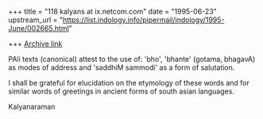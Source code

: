 +++
title = "118 kalyans at ix.netcom.com"
date = "1995-06-23"
upstream_url = "https://list.indology.info/pipermail/indology/1995-June/002665.html"

+++
[Archive link](https://list.indology.info/pipermail/indology/1995-June/002665.html)

PAli texts (canonical) attest to the use of:
'bho', 'bhante' (gotama, bhagavA) 
as modes of address and 
'saddhiM sammodi' 
as a form of salutation.

I shall be grateful for elucidation 
on the etymology of these words and 
for similar words of greetings in 
ancient forms of south asian languages.

Kalyanaraman






